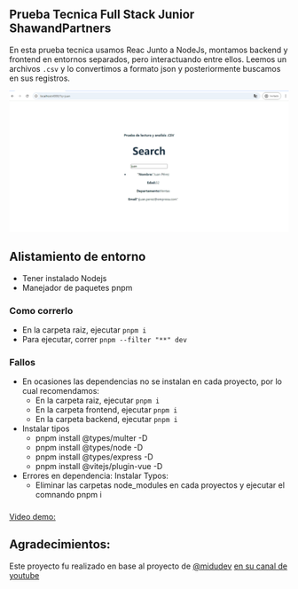 ## Prueba Tecnica Full Stack Junior ShawandPartners ##
En esta prueba tecnica usamos Reac Junto a NodeJs, montamos backend y frontend en entornos separados, pero interactuando entre ellos. 
Leemos un archivos ```.csv``` y lo convertimos a formato json y posteriormente buscamos en sus registros.

![Example](https://github.com/vhngroup/Prueba-ShawandPartners-Full-Stack-Junior/blob/main/static/image.png)

## Alistamiento de entorno ##
* Tener instalado Nodejs
* Manejador de paquetes pnpm
### Como correrlo ### 
* En la carpeta raiz, ejecutar ```pnpm i```
* Para ejecutar, correr ```pnpm --filter "**" dev```
### Fallos ###
* En ocasiones las dependencias no se instalan en cada proyecto, por lo cual recomendamos:
  * En la carpeta raiz, ejecutar ```pnpm i```
  * En la carpeta frontend, ejecutar ```pnpm i```
  * En la carpeta backend, ejecutar ```pnpm i```
* Instalar tipos
  * pnpm install @types/multer -D
  * pnpm install @types/node -D
  * pnpm install @types/express -D
  * pnpm install @vitejs/plugin-vue -D
* Errores en dependencia: Instalar Typos:
  * Eliminar las carpetas node_modules en cada proyectos y ejecutar el comnando pnpm i
###
[Video demo:](https://x.com/Victor__Noguera/status/1828447565471273461)
## Agradecimientos: ##
Este proyecto fu realizado en base al proyecto de [@midudev](https://github.com/midudev) [en su canal de youtube](https://www.youtube.com/watch?v=MmfoLqiu1A0)
